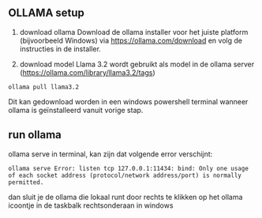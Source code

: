 ## OLLAMA setup
1) download ollama 
Download de ollama installer voor het juiste platform (bijvoorbeeld Windows) via https://ollama.com/download en volg de instructies in de installer.

2) download model
Llama 3.2 wordt gebruikt als model in de ollama server (https://ollama.com/library/llama3.2/tags)

````
ollama pull llama3.2
````

Dit kan gedownload worden in een windows powershell terminal wanneer ollama is geïnstalleerd vanuit vorige stap. 


## run ollama
ollama serve in terminal, kan zijn dat volgende error verschijnt:
```
ollama serve Error: listen tcp 127.0.0.1:11434: bind: Only one usage of each socket address (protocol/network address/port) is normally permitted.
```
dan sluit je de ollama die lokaal runt door rechts te klikken op het ollama icoontje in de taskbalk rechtsonderaan in windows